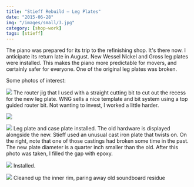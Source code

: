 ```yaml
---
title: "Stieff Rebuild – Leg Plates"
date: "2015-06-28"
img: "/images/small/3.jpg"
category: [shop-work]
tags: [stieff]
---
```


The piano was prepared for its trip to the refinishing shop. It's there now. I anticipate its return late in August. New Wessel Nickel and Gross leg plates were installed. This makes the piano more predictable for movers, and certainly safer for everyone. One of the original leg plates was broken.

Some photos of interest:

![](/images/medium/2.jpg) The router jig that I used with a straight cutting bit to cut out the recess for the new leg plate. WNG sells a nice template and bit system using a top guided router bit. Not wanting to invest, I worked a little harder.

![](/images/medium/1.jpg)

![](/images/medium/3.jpg) Leg plate and case plate installed. The old hardware is displayed alongside the new. Stieff used an unusual cast iron plate that twists on. On the right, note that one of those castings had broken some time in the past. The new plate diameter is a quarter inch smaller than the old. After this photo was taken, I filled the gap with epoxy.

![](/images/medium/4.jpg) Installed.

![](/images/medium/5.jpg) Cleaned up the inner rim, paring away old soundboard residue
